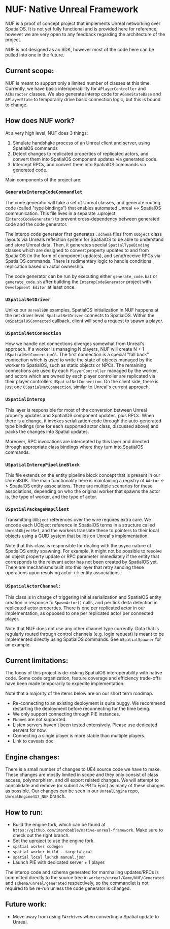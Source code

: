 # NUF: Native Unreal Framework

NUF is a proof of concept project that implements Unreal networking over SpatialOS. It is not yet fully functional and is provided here for reference, however we are very open to any feedback regarding the architecture of the project.

NUF is not designed as an SDK, however most of the code here can be pulled into one in the future.

## Current scope:
NUF is meant to support only a limited number of classes at this time. Currently, we have basic interoperability for `APlayerController` and `ACharacter` classes. We also generate interop code for `AGameStateBase` and `APlayerState` to temporarily drive basic connection logic, but this is bound to change.

## How does NUF work?
At a very high level, NUF does 3 things:
1) Simulate handshake process of an Unreal client and server, using SpatialOS commands
2) Detect changes to replicated properties of replicated actors, and convert them into SpatialOS component updates via generated code.
3) Intercept RPCs, and convert them into SpatialOS commands via generated code.

Main components of the project are:

### `GenerateInteropCodeCommandlet`
The code generator will take a set of Unreal classes, and generate routing code (called "type bindings") that enables automated Unreal <-> SpatialOS communication. This file lives in a separate .uproject (`InteropCodeGenerator`) to prevent cross-dependency between generated code and the code generator.

The interop code generator first generates `.schema` files from `UObject` class layouts via Unreals reflection system for SpatialOS to be able to understand and store Unreal data. Then, it generates special `SpatialTypeBinding` classes which are designed to convert property updates to and from SpatialOS (in the form of component updates), and send/receive RPCs via SpatialOS commands. There is rudimentary logic to handle conditional replication based on actor ownership.

The code generator can be run by executing either `generate_code.bat` or `generate_code.sh` after building the `InteropCodeGenerator` project with `Development Editor` at least once.

### `USpatialNetDriver`

Unlike our `UnrealSDK` examples, SpatialOS initialization in NUF happens at the net driver level. `SpatialNetDriver` connects to SpatialOS. Within the `OnSpatialOSConnected` callback, client will send a request to spawn a player.

### `USpatialNetConnection`

How we handle net connections diverges somewhat from Unreal's approach. If a worker is managing N players, NUF will create N + 1 `USpatialNetConnection`'s. The first connection is a special "fall back" connection which is used to write the state of objects managed by the worker to SpatialOS, such as static objects or NPCs. The remaining connections are used by each `PlayerController` managed by the worker, and actors which are owned by each player controller are replicated via their player controllers `USpatialNetConnection`. On the client side, there is just one `USpatialNetConnection`, similar to Unreal's current approach.

### `USpatialInterop`

This layer is responsible for most of the conversion between Unreal property updates and SpatialOS component updates, plus RPCs. When there is a change, it invokes serialization code through the auto-generated type bindings (one for each supported actor class, discussed above) and packs the changes into Spatial updates.

Moreover, RPC invocations are intercepted by this layer and directed through appropriate class bindings where they turn into SpatialOS commands.

### `USpatialInteropPipelineBlock`

This file extends on the entity pipeline block concept that is present in our UnrealSDK. The main functionality here is maintaining a registry of `AActor` <-> SpatialOS entity associations. There are multiple scenarios for these associations, depending on who the original worker that spawns the actor is, the type of worker, and the type of actor.

### `USpatialPackageMapClient`

Transmitting `UObject` references over the wire requires extra care. We encode each UObject reference in SpatialOS terms in a structure called `UnrealObjectRef`, and the workers translate these to pointers to their local objects using a GUID system that builds on Unreal's implementation.

Note that this class is responsible for dealing with the async nature of SpatialOS entity spawning. For example, it might not be possible to resolve an object property update or RPC parameter immediately if the entity that corresponds to the relevant actor has not been created by SpatialOS yet. There are mechanisms built into this layer that retry sending these operations upon resolving actor <-> entity associations.

### `USpatialActorChannel`:

This class is in charge of triggering initial serialization and SpatialOS entity creation in response to `SpawnActor()` calls, and per tick delta detection in replicated actor properties. There is one per replicated actor in our implementation, as opposed to one per replicated actor per connected player.

Note that NUF does not use any other channel type currently. Data that is regularly routed through control channels (e.g. login request) is meant to be implemented directly using SpatialOS commands. See `ASpatialSpawner` for an example.

## Current limitations:
The focus of this project is de-risking SpatialOS interoperability with native code. Some code organization, feature coverage and efficiency trade-offs have been made temporarily to expedite implementation.

Note that a majority of the items below are on our short term roadmap.

- Re-connecting to an existing deployment is quite buggy. We recommend restarting the deployment before reconnecting for the time being.
- We only support connecting through PIE instances.
- `FName`s are not supported.
- Listen servers haven't been tested extensively. Please use dedicated servers for now.
- Connecting a single player is more stable than multiple players.
- Link to caveats doc

## Engine changes:

There is a small number of changes to UE4 source code we have to make. These changes are mostly limited in scope and they only consist of class access, polymorphism, and dll export related changes. We will attempt to consolidate and remove (or submit as PR to Epic) as many of these changes as possible. Our changes can be seen in our `UnrealEngine` repo, `UnrealEngine417_NUF` branch. 

## How to run:

- Build the engine fork, which can be found at `https://github.com/improbable/native-unreal-framework`. Make sure to check out the right branch.
- Set the uproject to use the engine fork.
- `spatial worker codegen`
- `spatial worker build --target=local`
- `spatial local launch manual.json`
- Launch PIE with dedicated server + 1 player.

The interop code and schema generated for marshalling updates/RPCs is committed directly to the source tree in `workers/unreal/Game/NUF/Generated` and `schema/unreal/generated` respectively, so the commandlet is not required to be re-run unless the code generator is changed.

## Future work:
- Move away from using `FArchive`s when converting a Spatial update to Unreal.
